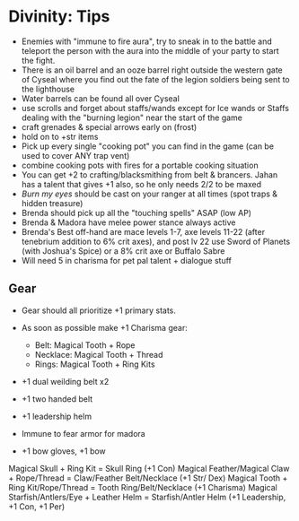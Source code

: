 # Divinity: Tips

- Enemies with "immune to fire aura", try to sneak in to the battle and teleport the person with the aura into the middle of your party to start the fight.
- There is an oil barrel and an ooze barrel right outside the western gate of Cyseal where you find out the fate of the legion soldiers being sent to the lighthouse
- Water barrels can be found all over Cyseal
- use scrolls and forget about staffs/wands except for Ice wands or Staffs dealing with the "burning legion" near the start of the game
- craft grenades & special arrows early on (frost)
- hold on to +str items
- Pick up every single "cooking pot" you can find in the game (can be used to cover ANY trap vent)
- combine cooking pots with fires for a portable cooking situation
- You can get +2 to crafting/blacksmithing from belt & brancers. Jahan has a talent that gives +1 also, so he only needs 2/2 to be maxed
- *Burn my eyes* should be cast on your ranger at all times (spot traps & hidden treasure)
- Brenda should pick up all the "touching spells" ASAP (low AP)
- Brenda & Madora have melee power stance always active
- Brenda's Best off-hand are mace levels 1-7, axe levels 11-22 (after tenebrium addition to 6% crit axes), and post lv 22 use Sword of Planets (with Joshua's Spice) or a 8% crit axe or Buffalo Sabre
- Will need 5 in charisma for pet pal talent + dialogue stuff

## Gear

- Gear should all prioritize +1 primary stats.
- As soon as possible make +1 Charisma gear:
  - Belt: Magical Tooth + Rope
  - Necklace: Magical Tooth + Thread
  - Rings: Magical Tooth + Ring Kits

- +1 dual weilding belt x2
- +1 two handed belt
- +1 leadership helm
- Immune to fear armor for madora
- +1 bow gloves, +1 bow

Magical Skull + Ring Kit = Skull Ring (+1 Con)
Magical Feather/Magical Claw + Rope/Thread = Claw/Feather Belt/Necklace (+1 Str/ Dex)
Magical Tooth + Ring Kit/Rope/Thread = Tooth Ring/Belt/Necklace (+1 Charisma)
Magical Starfish/Antlers/Eye + Leather Helm = Starfish/Antler Helm (+1 Leadership, +1 Con, +1 Per)
